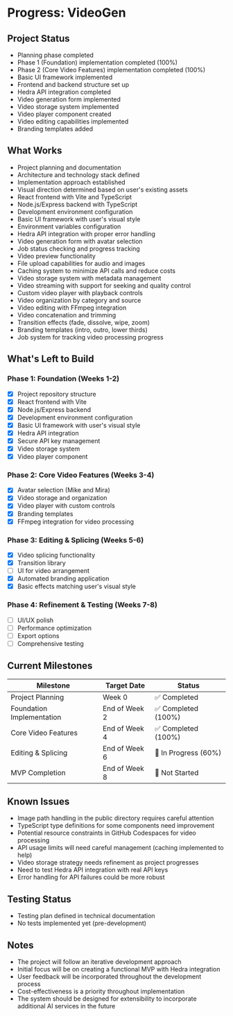 # Progress: VideoGen

## Project Status
- Planning phase completed
- Phase 1 (Foundation) implementation completed (100%)
- Phase 2 (Core Video Features) implementation completed (100%)
- Basic UI framework implemented
- Frontend and backend structure set up
- Hedra API integration completed
- Video generation form implemented
- Video storage system implemented
- Video player component created
- Video editing capabilities implemented
- Branding templates added

## What Works
- Project planning and documentation
- Architecture and technology stack defined
- Implementation approach established
- Visual direction determined based on user's existing assets
- React frontend with Vite and TypeScript
- Node.js/Express backend with TypeScript
- Development environment configuration
- Basic UI framework with user's visual style
- Environment variables configuration
- Hedra API integration with proper error handling
- Video generation form with avatar selection
- Job status checking and progress tracking
- Video preview functionality
- File upload capabilities for audio and images
- Caching system to minimize API calls and reduce costs
- Video storage system with metadata management
- Video streaming with support for seeking and quality control
- Custom video player with playback controls
- Video organization by category and source
- Video editing with FFmpeg integration
- Video concatenation and trimming
- Transition effects (fade, dissolve, wipe, zoom)
- Branding templates (intro, outro, lower thirds)
- Job system for tracking video processing progress

## What's Left to Build

### Phase 1: Foundation (Weeks 1-2)
- [x] Project repository structure
- [x] React frontend with Vite
- [x] Node.js/Express backend
- [x] Development environment configuration
- [x] Basic UI framework with user's visual style
- [x] Hedra API integration
- [x] Secure API key management
- [x] Video storage system
- [x] Video player component

### Phase 2: Core Video Features (Weeks 3-4)
- [x] Avatar selection (Mike and Mira)
- [x] Video storage and organization
- [x] Video player with custom controls
- [x] Branding templates
- [x] FFmpeg integration for video processing

### Phase 3: Editing & Splicing (Weeks 5-6)
- [x] Video splicing functionality
- [x] Transition library
- [ ] UI for video arrangement
- [x] Automated branding application
- [x] Basic effects matching user's visual style

### Phase 4: Refinement & Testing (Weeks 7-8)
- [ ] UI/UX polish
- [ ] Performance optimization
- [ ] Export options
- [ ] Comprehensive testing

## Current Milestones

| Milestone | Target Date | Status |
|-----------|-------------|--------|
| Project Planning | Week 0 | ✅ Completed |
| Foundation Implementation | End of Week 2 | ✅ Completed (100%) |
| Core Video Features | End of Week 4 | ✅ Completed (100%) |
| Editing & Splicing | End of Week 6 | 🔄 In Progress (60%) |
| MVP Completion | End of Week 8 | 🔄 Not Started |

## Known Issues
- Image path handling in the public directory requires careful attention
- TypeScript type definitions for some components need improvement
- Potential resource constraints in GitHub Codespaces for video processing
- API usage limits will need careful management (caching implemented to help)
- Video storage strategy needs refinement as project progresses
- Need to test Hedra API integration with real API keys
- Error handling for API failures could be more robust

## Testing Status
- Testing plan defined in technical documentation
- No tests implemented yet (pre-development)

## Notes
- The project will follow an iterative development approach
- Initial focus will be on creating a functional MVP with Hedra integration
- User feedback will be incorporated throughout the development process
- Cost-effectiveness is a priority throughout implementation
- The system should be designed for extensibility to incorporate additional AI services in the future
